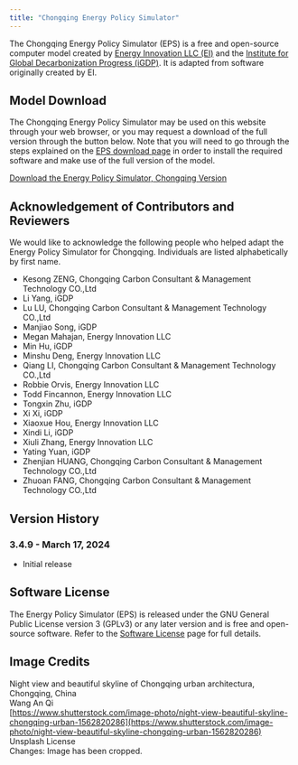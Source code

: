 ```yaml
---
title: "Chongqing Energy Policy Simulator"
---
```


The Chongqing Energy Policy Simulator (EPS) is a free and open-source computer model created by [Energy Innovation LLC (EI)](https://energyinnovation.org/) and the [Institute for Global Decarbonization Progress (iGDP)](http://www.igdp.cn/). It is adapted from software originally created by EI.

## Model Download

The Chongqing Energy Policy Simulator may be used on this website through your web browser, or you may request a download of the full version through the button below. Note that you will need to go through the steps explained on the [EPS download page](../download) in order to install the required software and make use of the full version of the model.

<p><a href="https://wkf.ms/4hrHNWL" class="btn">Download the Energy Policy Simulator, Chongqing Version</a></p>

## Acknowledgement of Contributors and Reviewers
We would like to acknowledge the following people who helped adapt the Energy Policy Simulator for Chongqing. Individuals are listed alphabetically by first name.

* Kesong ZENG, Chongqing Carbon Consultant & Management Technology CO.,Ltd
* Li Yang, iGDP
* Lu LU, Chongqing Carbon Consultant & Management Technology CO.,Ltd
* Manjiao Song, iGDP
* Megan Mahajan, Energy Innovation LLC
* Min Hu, iGDP
* Minshu Deng, Energy Innovation LLC
* Qiang LI, Chongqing Carbon Consultant & Management Technology CO.,Ltd
* Robbie Orvis, Energy Innovation LLC
* Todd Fincannon, Energy Innovation LLC
* Tongxin Zhu, iGDP
* Xi Xi, iGDP
* Xiaoxue Hou, Energy Innovation LLC
* Xindi Li, iGDP
* Xiuli Zhang, Energy Innovation LLC
* Yating Yuan, iGDP
* Zhenjian HUANG, Chongqing Carbon Consultant & Management Technology CO.,Ltd
* Zhuoan FANG, Chongqing Carbon Consultant & Management Technology CO.,Ltd


## Version History

### **3.4.9 - March 17, 2024**

* Initial release

## Software License

The Energy Policy Simulator (EPS) is released under the GNU General Public License version 3 (GPLv3) or any later version and is free and open-source software. Refer to the [Software License](../software-license) page for full details.

## Image Credits
Night view and beautiful skyline of Chongqing urban architectura, Chongqing, China<br/>
Wang An Qi<br/>
[https://www.shutterstock.com/image-photo/night-view-beautiful-skyline-chongqing-urban-1562820286](https://www.shutterstock.com/image-photo/night-view-beautiful-skyline-chongqing-urban-1562820286)<br/>
Unsplash License<br/>
Changes: Image has been cropped.
